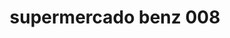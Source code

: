 ---
title: "supermercado benz 008"
url: /puerto-la-cruz/supermercado-benz-008/
shop: Lebensmittel
---
